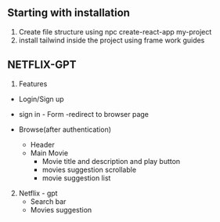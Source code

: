 ## Starting with installation 
1. Create file structure using npc create-react-app my-project
2. install tailwind inside the project using frame work guides

## NETFLIX-GPT
1. Features
  - Login/Sign up
  - sign in - Form
  -redirect to browser page

- Browse(after authentication)
  - Header
  - Main Movie
     - Movie title and description and play button
     - movies suggestion scrollable
     - movie suggestion list

2. Netflix - gpt
   - Search bar 
   - Movies suggestion


